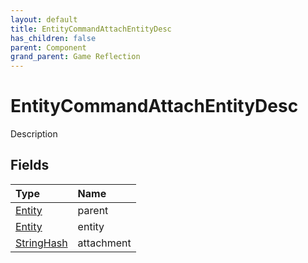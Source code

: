 ```yaml
---
layout: default
title: EntityCommandAttachEntityDesc
has_children: false
parent: Component
grand_parent: Game Reflection
---
```

# EntityCommandAttachEntityDesc
Description 

## Fields

| Type | Name |
|:-------------|:--------------|
| [Entity](/docs/game-reflection/classes/entity) | parent |
| [Entity](/docs/game-reflection/classes/entity) | entity |
| [StringHash](/docs/game-reflection/classes/string_hash) | attachment |

